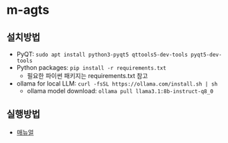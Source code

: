 # m-agts

## 설치방법
- PyQT: ```sudo apt install python3-pyqt5 qttools5-dev-tools pyqt5-dev-tools```
- Python packages: ```pip install -r requirements.txt```
    - 필요한 파이썬 패키지는 requirements.txt 참고
- ollama for local LLM: ```curl -fsSL https://ollama.com/install.sh | sh```
    - ollama model download: ```ollama pull llama3.1:8b-instruct-q8_0```

## 실행방법
- [매뉴얼](./docs/README.md)
